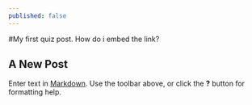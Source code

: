 ```yaml
---
published: false
---
```

#My first quiz post. How do i embed the link?


## A New Post

Enter text in [Markdown](http://daringfireball.net/projects/markdown/). Use the toolbar above, or click the **?** button for formatting help.

